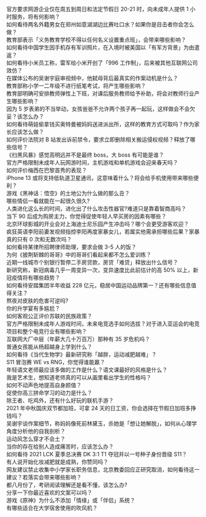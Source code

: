 官方要求网游企业仅在周五到周日和法定节假日 20-21 时，向未成年人提供 1 小时服务，将有何影响？  
如何看待两名外籍男女在郑州如意湖湖边比赛吐口水？如果你是目击者你会怎么做？  
教育部表示「义务教育学校不得以任何名义设置重点班」，会带来哪些影响？  
如何看待中国学生因手机存有军训照片，在入境时被美国以「有军方背景」为由遣返？  
如何看待小米员工称，雷军给小米开创了「996 工作制」，后来被其他互联网公司效仿？  
在媒体公布的吴谢宇庭审视频中，他弑母背后最真实的作案动机是什么？  
教育部称小学一二年级不进行纸笔考试，将产生哪些影响？  
教育部明确可安排教师弹性上下班，对课后服务教师给予补助，将会对教师行业产生哪些影响？  
因为 5 岁表弟的不当举动，女孩爸爸不允许两个孩子再一起玩，这样做会不会欠妥？该怎么办？  
如何看待萌娃偷拿钱买奥特曼被妈妈送进派出所，这样的教育方式可取吗？作为家长应该怎么做？  
如何评价法院对 B 站发出诉前禁令，要求立即删除相关搬运侵权视频？释放了哪些信号？  
《扫黑风暴》感觉高明远并不是最终 boss，大 boss 有可能是谁？  
官方严格限制未成年人玩网游时间，主机游戏和单机游戏会迎来春天吗？  
如何评价梅西在巴黎首秀的表现？  
iPhone 13 或将支持低轨道卫星通讯，这意味着什么？将会给手机使用带来哪些便利？  
游戏《黑神话：悟空》的土地公为什么做的那么丑？  
哪些情侣一看就能在一起很久很久?  
人类进化这么长的时间，进化出了什么攻击性器官?难道只是靠着智商高吗？  
当下 90 后成为购房主力，你觉得促使年轻人早买房的因素有哪些？  
北京环球影城的开业会对上海迪士尼乐园产生冲击吗？哪个会更受游客欢迎？  
疯狂英语李阳前妻发视频指控李阳再度家暴女儿，若属实他需承担哪些后果？家暴真的只有 0 次和无数次吗？  
如何看待某律所招聘律师助理，要求会做 3-5 人的饭？  
为何《披荆斩棘的哥哥》中的哥哥们看起来都不怎么爱训练？  
近期一线城市个别银行暂停二手房贷款，房贷「难贷」释放出什么信号？  
新研究称，新冠病毒几乎一周变异一次，变异速度比此前估计的高 50% 以上，新冠疫情将有哪些趋势？  
如何看待安踏集团半年收益 228 亿元，稳居中国运动品牌第一？还有哪些信息值得关注？  
熬夜对皮肤的危害可逆吗?  
你的升学宴有多尴尬？  
如何客观公正评价苏联的民族政策？  
官方严格限制未成年人游戏时间，未来电竞选手如何选拔？对于进入亚运会的电竞项目和整个电竞行业有哪些影响？  
互联网大厂中层（年薪大几十万百万）那种有 35 岁危机吗？  
普通女孩能从杨超越身上学到什么？  
如何看待《当代生物学》最新研究称「越胖，运动减肥越难」？  
S11 冒泡赛 WE vs RNG，你觉得谁能赢？  
年轻语文老师最应该多做的工作是什么？语文课最好的风格是什么？  
我是艺术生，想知道老师真的可以从画里看出学生的性格吗？  
如何不动声色地提高自身颜值？  
促使你高三拼命学习的动力是什么？  
除王者、吃鸡外，还有什么好玩的联机手游？  
2021 年中秋国庆双节都加班，可拿 24 天的日工资，你会选择在节假日加班多挣钱吗？  
吴谢宇谈作案细节，称妈妈像死前林黛玉，杀她是「想让她解脱」，如何从心理学角度分析他的自我剖析？  
运动风怎么穿才不会土？  
当你的存在给别人造成痛苦时，应该怎么办？  
如何看待 2021 LCK 夏季总决赛 DK 3:1 T1 夺冠并以一号种子身份晋级 S11？  
有人说开始化妆减肥就是成熟，你赞同吗？  
网友建议禁止收集中小学家长职务信息，北京教委回应正研究取消，如何看待这一建议？若落实会带来哪些影响？  
都八月份了，考研阅读理解还是看不懂，该怎么办?  
分享一下你最近喜欢的文案可以吗？  
游戏《原神》为什么不添加「情缘」或「伴侣」系统？  
有哪些适合在大学宿舍使用的吹风机？  
